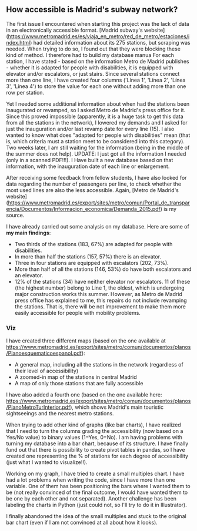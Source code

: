 ## How accessible is Madrid's subway network?

The first issue I encountered when starting this project was the lack of data in an electronically accessible format. [Madrid subway's website] (https://www.metromadrid.es/es/viaja_en_metro/red_de_metro/estaciones/index.html) had detailed information about its 275 stations, but scraping was needed. When trying to do so, I found out that they were blocking these kind of method. I therefore had to build my database manua
For each station, I have stated - based on the information Metro de Madrid publishes - whether it is adapted for people with disabilities, it is equipped with elevator and/or escalators, or just stairs. Since several stations connect more than one line, I have created four columns ('Línea 1', 'Línea 2', 'Línea 3', 'Línea 4') to store the value for each one without adding more than one row per station.

Yet I needed some additional information about when had the stations been inaugurated or revamped, so I asked Metro de Madrid's press office for it. Since this proved impossible (apparently, it is a huge task to get this data from all the stations in the network), I lowered my demands and I asked for just the inauguration and/or last revamp date for every line (15). I also wanted to know what does "adapted for people with disabilities" mean (that is, which criteria must a station meet to be considered into this category). Two weeks later, I am still waiting for the information (being in the middle of the summer does not help). UPDATE: I just got all the information I needed (only in a scanned PDF!!!). I Have built a new database based on that information, with the inauguration date of each line or enlargement.

After receiving some feedback from fellow students, I have also looked for data regarding the number of passengers per line, to check whether the most used lines are also the less accessible. Again, [Metro de Madrid's website] (https://www.metromadrid.es/export/sites/metro/comun/Portal_de_transparencia/Documentos/Informacion_economica/Demanda_2015.pdf) is my source.

I have already carried out some analysis on my database. Here are some of **my main findings**:

* Two thirds of the stations (183, 67%) are adapted for people with disabilities.
* In more than half the stations (157, 57%) there is an elevator.
* Three in four stations are equipped with escalators (202, 73%).
* More than half of all the stations (146, 53%) do have both escalators and an elevator.
* 12% of the stations (34) have neither elevator nor escalators. 11 of these (the highest number) belong to Line 1, the oldest, which is undergoing major construction works this summer. However, as Metro de Madrid press office has explained to me, this repairs do not include revamping the stations. That is, there will be not improvement to make them more easily accessible for people with mobility problems.

### Viz

I have created three different maps (based on the one available at https://www.metromadrid.es/export/sites/metro/comun/documentos/planos/Planoesquematicoespanol.pdf):

* A general map, including all the stations in the network (regardless of their level of accessibility)
* A zoomed-in map of the stations in central Madrid
* A map of only those stations that are fully accessible

I have also added a fourth one (based on the one available here: https://www.metromadrid.es/export/sites/metro/comun/documentos/planos/PlanoMetroTurInterior.pdf), which shows Madrid's main touristic sightseeings and the nearest metro stations.

When trying to add other kind of graphs (like bar charts), I have realized that I need to turn the columns grading the accessibility (now based on a Yes/No value) to binary values (1=Yes, 0=No). I am having problems with turning my database into a bar chart, because of its structure. I have finally fund out that there is possibility to create pivot tables in pandas, so I have created one representing the % of stations for each degree of accessibility (just what I wanted to visualize!!).

Working on my graph, I have tried to create a small multiples chart. I have had a lot problems when writing the code, since I have more than one variable. One of them has been positioning the bars where I wanted them to be (not really convinced of the final outcome, I would have wanted them to be one by each other and not separated). Another challenge has been labeling the charts in Python (just could not, so I'll try to do it in Illustrator).

I finally abandoned the idea of the small multiples and stuck to the original bar chart (even if I am not convinced at all about how it looks).
